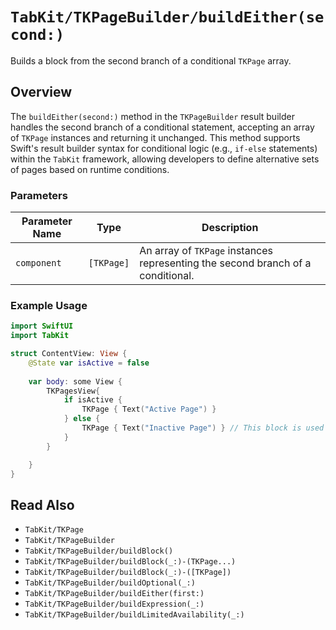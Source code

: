 # ``TabKit/TKPageBuilder/buildEither(second:)``

Builds a block from the second branch of a conditional ``TKPage`` array.

## Overview

The `buildEither(second:)` method in the `TKPageBuilder` result builder handles the second branch of a conditional statement, accepting an array of ``TKPage`` instances and returning it unchanged. This method supports Swift's result builder syntax for conditional logic (e.g., `if-else` statements) within the `TabKit` framework, allowing developers to define alternative sets of pages based on runtime conditions.

### Parameters
| Parameter Name | Type | Description |
|----------------|------|-------------|
| `component` | `[TKPage]` | An array of ``TKPage`` instances representing the second branch of a conditional. |

### Example Usage
```swift
import SwiftUI
import TabKit

struct ContentView: View {
    @State var isActive = false
    
    var body: some View {
        TKPagesView{
            if isActive {
                TKPage { Text("Active Page") }
            } else {
                TKPage { Text("Inactive Page") } // This block is used
            }   
        }

    }
}
```

## Read Also
- ``TabKit/TKPage``
- ``TabKit/TKPageBuilder``
- ``TabKit/TKPageBuilder/buildBlock()``
- ``TabKit/TKPageBuilder/buildBlock(_:)-(TKPage...)``
- ``TabKit/TKPageBuilder/buildBlock(_:)-([TKPage])``
- ``TabKit/TKPageBuilder/buildOptional(_:)``
- ``TabKit/TKPageBuilder/buildEither(first:)``
- ``TabKit/TKPageBuilder/buildExpression(_:)``
- ``TabKit/TKPageBuilder/buildLimitedAvailability(_:)``
